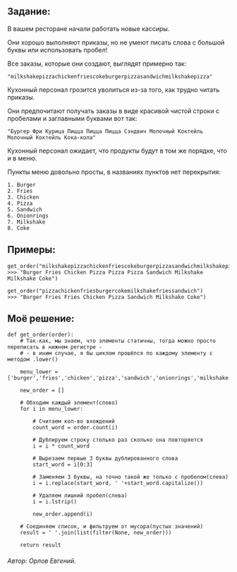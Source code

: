 <h2>Задание:</h2>

В вашем ресторане начали работать новые кассиры.

Они хорошо выполняют приказы, но не умеют писать слова с большой буквы или использовать пробел!

Все заказы, которые они создают, выглядят примерно так:

`"milkshakepizzachickenfriescokeburgerpizzasandwichmilkshakepizza"`

Кухонный персонал грозится уволиться из-за того, как трудно читать приказы.

Они предпочитают получать заказы в виде красивой чистой строки с пробелами и заглавными буквами вот так:

`"Бургер Фри Курица Пицца Пицца Пицца Сэндвич Молочный Коктейль Молочный Коктейль Кока-кола"`

Кухонный персонал ожидает, что продукты будут в том же порядке, что и в меню.

Пункты меню довольно просты, в названиях пунктов нет перекрытия:

```
1. Burger
2. Fries
3. Chicken
4. Pizza
5. Sandwich
6. Onionrings
7. Milkshake
8. Coke

```

<h2>Примеры:</h2>

```
get_order("milkshakepizzachickenfriescokeburgerpizzasandwichmilkshakepizza")
>>> "Burger Fries Chicken Pizza Pizza Pizza Sandwich Milkshake Milkshake Coke")

get_order("pizzachickenfriesburgercokemilkshakefriessandwich")
>>> "Burger Fries Fries Chicken Pizza Sandwich Milkshake Coke")

```

<h2>Моё решение:</h2>

```
def get_order(order):
    # Так-как, мы знаем, что элементы статичны, тогда можно просто переписать в нижнем регистре -
    # - в иним случае, я бы циклом прошёлся по каждому элементу с методом .lower()
    
    menu_lower = ['burger','fries','chicken','pizza','sandwich','onionrings','milkshake','coke']
    
    new_order = []
    
    # Обходим каждый элемент(слово)
    for i in menu_lower:
    
        # Считаем кол-во вхождений
        count_word = order.count(i)
        
        # Дублируем строку столько раз сколько она повторяется
        i = i * count_word
        
        # Вырезаем первые 3 буквы дублированного слова
        start_word = i[0:3]
        
        # Заменяем 3 буквы, на точно такой же только с пробелом(слева)
        i = i.replace(start_word, ' '+start_word.capitalize())
        
        # Удаляем лишний пробел(слева)
        i = i.lstrip()
        
        new_order.append(i)

    # Соединяем список, и фильтруем от мусора(пустых значений)
    result = ' '.join(list(filter(None, new_order)))
    
    return result
```
<h6><span>Автор:</span> Орлов Евгений.</h6>
